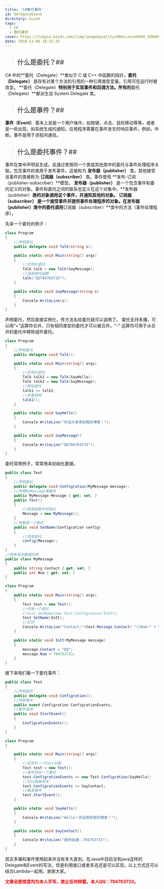 ```yaml
---
title: 'C#委托事件'
id: DelegateEvent
directory: Guide
tags:
  - C#
  - 委托事件
cover: https://timgsa.baidu.com/timg?image&quality=80&size=b9999_10000&sec=1541499279668&di=34b23d42cbae5a27b76ba1e36d467037&imgtype=0&src=http%3A%2F%2Fpic1.win4000.com%2Fwallpaper%2F2018-01-03%2F5a4c4e8c2ebce.png
date: 2018-11-04 16:25:25
---
```

> ## 什么是委托？##
C# 中的**委托（Delegate）**类似于 C 或 C++ 中函数的指针。**委托（Delegate）** 是存有对某个方法的引用的一种引用类型变量。引用可在运行时被改变。
**委托（Delegate）**特别用于实现事件和回调方法。所有的**委托（Delegate）**都派生自 System.Delegate 类。
>## 什么是事件？##
**事件（Event）** 基本上说是一个用户操作，如按键、点击、鼠标移动等等，或者是一些出现，如系统生成的通知。应用程序需要在事件发生时响应事件。例如，中断。事件是用于进程间通信。
> ## 什么是委托事件？##
事件在类中声明且生成，且通过使用同一个类或其他类中的委托与事件处理程序关联。包含事件的类用于发布事件。这被称为 **发布器（publisher）** 类。其他接受该事件的类被称为 **订阅器（subscriber）** 类。事件使用 **发布-订阅（publisher-subscriber）**模型。
**发布器（publisher）** 是一个包含事件和委托定义的对象。事件和委托之间的联系也定义在这个对象中。**发布器（publisher）**类的对象调用这个事件，并通知其他的对象。
**订阅器（subscriber）** 是一个接受事件并提供事件处理程序的对象。在发布器（publisher）类中的委托调用**订阅器（subscriber）**类中的方法（事件处理程序）。

先来一个委托的例子：
```csharp
class Program
{
    //声明委托
    public delegate void Talk(string s);

    public static void Main(string[] args)
    {
        //实例化委托
        Talk talk = new Talk(SayMessage);
        //调用委托函数
        talk("QQ794763733");
    }

    public static void SayMessage(string s)
    {
        Console.WriteLine(s);
    }
}
```
声明委托，然后直接实例化，传方法名给委托就可以调用了。
委托支持多播，可以用“+”运算符合并，只有相同类型的委托才可以被合并。"-" 运算符可用于从合并的委托中移除组件委托。
```csharp
class Program
{
    //声明委托
    public delegate void Talk();

    public static void Main(string[] args)
    {
        //实例化委托
        Talk talk1 = new Talk(SayHello);
        Talk talk2 = new Talk(SayMessage);
        //相加委托
        talk1 += talk2;
        //多播调用
        talk1();
    }

    public static void SayHello()
    {
        Console.WriteLine("欢迎大家来到我的博客！");
    }

    public static void SayMessage()
    {
        Console.WriteLine("QQ794763733");
    }
}
```
委托常用例子，常常用来初始化数据。
```csharp
public class Test
{
    //声明委托
    public delegate void Configration(MyMessage message);
    //声明MyMessage类属性
    public MyMessage Message { get; set; }
    public Test()
    {
        //构造函数中初始化
        Message = new MyMessage();
    }
    //参数是一个委托
    public void SetName(Configration config)
    {
        //调用委托
        config(Message);
    }
}
//用来保存数据的类
public class MyMessage
{
    public string Contact { get; set; }
    public int Num { get; set; }
}
```
```csharp
class Program
{
    public static void Main(string[] args)
    {
        Test test = new Test();
        //传递一个委托
        //test.SetName(new Test.Configration(InIt));
        test.SetName(InIt);
        //打印
        Console.WriteLine("Contact:"+test.Message.Contact+ "\tNum:" + test.Message.Num);
    }

    public static void InIt(MyMessage message)
    {
        message.Contact = "QQ";
        message.Num = 794763733;
    }
}
```
接下来咱们看一下委托事件：
```csharp
public class Test
{
    //声明委托
    public delegate void Configration();
    //声明事件
    public event Configration ConfigrationEvents;
    //事件调用
    public void StartEvent()
    {
        ConfigrationEvents();
    }
}
```
```csharp
class Program
{

    public static void Main(string[] args)
    {
        //实例化一个Test对象
        Test test = new Test();
        //事件添加一个委托
        test.ConfigrationEvents += new Test.Configration(SayHello);
        //可以直接简写
        test.ConfigrationEvents += SayContact;
        //触发事件
        test.StartEvent();
    }

    public static void SayHello()
    {
        Console.WriteLine("Hello！欢迎来到我的博客！");
    }

    public static void SayContact()
    {
        Console.WriteLine("我的QQ是：794763733");
    }
}
```
其实多播和事件使用起来并没有多大差别，在Java中目前没有java这样的Delegate和Event的写法，但是利用接口或者多态还是可以实现，以上方式还可以结合Lambda一起用，谢谢大家。

<b><font color="FF0000">文章全部信息均为本人手写，禁止任何转载，本人QQ：794763733。</font></b>